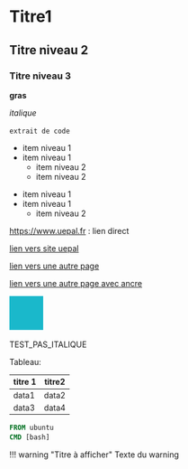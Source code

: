 # Titre1
## Titre niveau 2
### Titre niveau 3

**gras**

_italique_

`extrait de code`

* item niveau 1
* item niveau 1
	* item niveau 2
	* item niveau 2
	
- item niveau 1
- item niveau 1
	- item niveau 2
	
<https://www.uepal.fr> : lien direct

[lien vers site uepal](https://www.uepal.fr)

[lien vers une autre page](index.md)

[lien vers une autre page avec ancre](index.md#Titre1)

![titre image](carre.png)

TEST\_PAS\_ITALIQUE


Tableau: 

|titre 1|titre2|
|-----|-----|
|data1|data2|
|data3|data4|



``` Dockerfile
FROM ubuntu
CMD [bash]
```
	

!!! warning "Titre à afficher"
    Texte du warning
